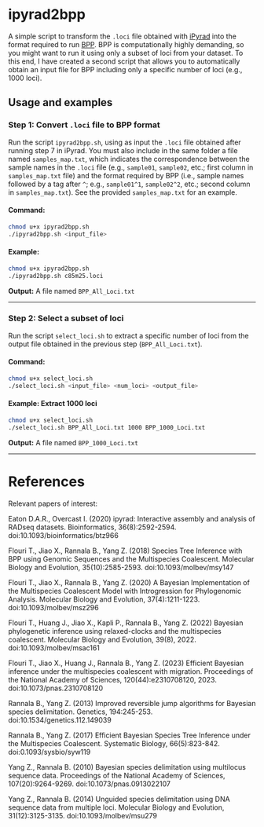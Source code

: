 # ipyrad2bpp

A simple script to transform the `.loci` file obtained with [iPyrad](https://github.com/dereneaton/ipyrad) into the format required to run [BPP](https://github.com/bpp/bpp). BPP is computationally highly demanding, so you might want to run it using only a subset of loci from your dataset. To this end, I have created a second script that allows you to automatically obtain an input file for BPP including only a specific number of loci (e.g., 1000 loci).

## Usage and examples

### Step 1: Convert `.loci` file to BPP format

Run the script `ipyrad2bpp.sh`, using as input the `.loci` file obtained after running step 7 in iPyrad. You must also include in the same folder a file named `samples_map.txt`, which indicates the correspondence between the sample names in the `.loci` file (e.g., `sample01`, `sample02`, etc.; first column in `samples_map.txt` file) and the format required by BPP (i.e., sample names followed by a tag after `^`; e.g., `sample01^1`, `sample02^2`, etc.; second column in `samples_map.txt`). See the provided `samples_map.txt` for an example.

#### Command:

```bash
chmod u+x ipyrad2bpp.sh
./ipyrad2bpp.sh <input_file>
```

#### Example:

```bash
chmod u+x ipyrad2bpp.sh
./ipyrad2bpp.sh c85m25.loci
```

**Output:** A file named `BPP_All_Loci.txt`

---

### Step 2: Select a subset of loci

Run the script `select_loci.sh` to extract a specific number of loci from the output file obtained in the previous step (`BPP_All_Loci.txt`).

#### Command:

```bash
chmod u+x select_loci.sh
./select_loci.sh <input_file> <num_loci> <output_file>
```

#### Example: Extract 1000 loci

```bash
chmod u+x select_loci.sh
./select_loci.sh BPP_All_Loci.txt 1000 BPP_1000_Loci.txt
```

**Output:** A file named `BPP_1000_Loci.txt`

---

# References

Relevant papers of interest:

Eaton D.A.R., Overcast I. (2020) ipyrad: Interactive assembly and analysis of RADseq datasets. Bioinformatics, 36(8):2592-2594. doi:10.1093/bioinformatics/btz966

Flouri T., Jiao X., Rannala B., Yang Z. (2018) Species Tree Inference with BPP using Genomic Sequences and the Multispecies Coalescent. Molecular Biology and Evolution, 35(10):2585-2593. doi:10.1093/molbev/msy147

Flouri T., Jiao X., Rannala B., Yang Z. (2020) A Bayesian Implementation of the Multispecies Coalescent Model with Introgression for Phylogenomic Analysis. Molecular Biology and Evolution, 37(4):1211-1223. doi:10.1093/molbev/msz296

Flouri T., Huang J., Jiao X., Kapli P., Rannala B., Yang Z. (2022) Bayesian phylogenetic inference using relaxed-clocks and the multispecies coalescent. Molecular Biology and Evolution, 39(8), 2022. doi:10.1093/molbev/msac161

Flouri T., Jiao X., Huang J., Rannala B., Yang Z. (2023) Efficient Bayesian inference under the multispecies coalescent with migration. Proceedings of the National Academy of Sciences, 120(44):e2310708120, 2023. doi:10.1073/pnas.2310708120

Rannala B., Yang Z. (2013) Improved reversible jump algorithms for Bayesian species delimitation. Genetics, 194:245-253. doi:10.1534/genetics.112.149039

Rannala B., Yang Z. (2017) Efficient Bayesian Species Tree Inference under the Multispecies Coalescent. Systematic Biology, 66(5):823-842. doi:0.1093/sysbio/syw119

Yang Z., Rannala B. (2010) Bayesian species delimitation using multilocus sequence data. Proceedings of the National Academy of Sciences, 107(20):9264-9269. doi:10.1073/pnas.0913022107

Yang Z., Rannala B. (2014) Unguided species delimitation using DNA sequence data from multiple loci. Molecular Biology and Evolution, 31(12):3125-3135. doi:10.1093/molbev/msu279
